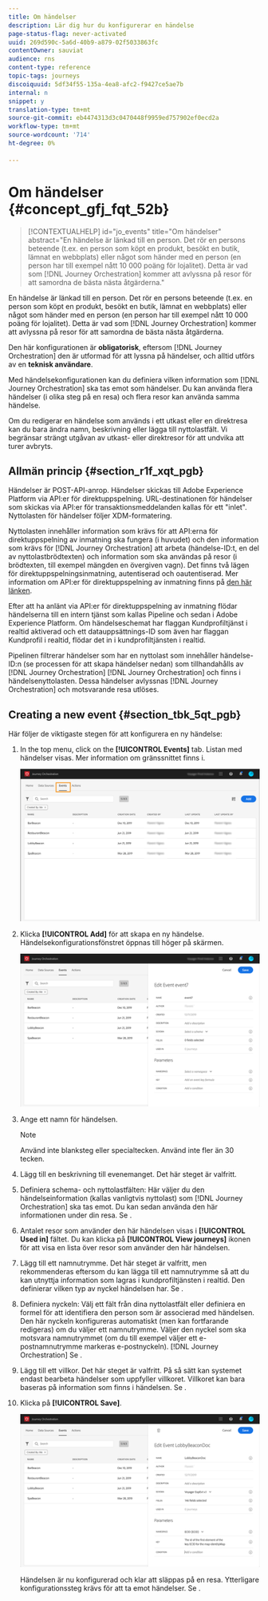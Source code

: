 ```yaml
---
title: Om händelser
description: Lär dig hur du konfigurerar en händelse
page-status-flag: never-activated
uuid: 269d590c-5a6d-40b9-a879-02f5033863fc
contentOwner: sauviat
audience: rns
content-type: reference
topic-tags: journeys
discoiquuid: 5df34f55-135a-4ea8-afc2-f9427ce5ae7b
internal: n
snippet: y
translation-type: tm+mt
source-git-commit: eb4474313d3c0470448f9959ed757902ef0ecd2a
workflow-type: tm+mt
source-wordcount: '714'
ht-degree: 0%

---
```



# Om händelser {#concept_gfj_fqt_52b}

>[!CONTEXTUALHELP]
>id="jo_events"
>title="Om händelser"
>abstract="En händelse är länkad till en person. Det rör en persons beteende (t.ex. en person som köpt en produkt, besökt en butik, lämnat en webbplats) eller något som händer med en person (en person har till exempel nått 10 000 poäng för lojalitet). Detta är vad som [!DNL Journey Orchestration] kommer att avlyssna på resor för att samordna de bästa nästa åtgärderna."

En händelse är länkad till en person. Det rör en persons beteende (t.ex. en person som köpt en produkt, besökt en butik, lämnat en webbplats) eller något som händer med en person (en person har till exempel nått 10 000 poäng för lojalitet). Detta är vad som [!DNL Journey Orchestration] kommer att avlyssna på resor för att samordna de bästa nästa åtgärderna.

Den här konfigurationen är **obligatorisk**, eftersom [!DNL Journey Orchestration] den är utformad för att lyssna på händelser, och alltid utförs av en **teknisk användare**.

Med händelsekonfigurationen kan du definiera vilken information som [!DNL Journey Orchestration] ska tas emot som händelser. Du kan använda flera händelser (i olika steg på en resa) och flera resor kan använda samma händelse.

Om du redigerar en händelse som används i ett utkast eller en direktresa kan du bara ändra namn, beskrivning eller lägga till nyttolastfält. Vi begränsar strängt utgåvan av utkast- eller direktresor för att undvika att turer avbryts.

## Allmän princip {#section_r1f_xqt_pgb}

Händelser är POST-API-anrop. Händelser skickas till Adobe Experience Platform via API:er för direktuppspelning. URL-destinationen för händelser som skickas via API:er för transaktionsmeddelanden kallas för ett &quot;inlet&quot;. Nyttolasten för händelser följer XDM-formatering.

Nyttolasten innehåller information som krävs för att API:erna för direktuppspelning av inmatning ska fungera (i huvudet) och den information som krävs för [!DNL Journey Orchestration] att arbeta (händelse-ID:t, en del av nyttolastbrödtexten) och information som ska användas på resor (i brödtexten, till exempel mängden en övergiven vagn). Det finns två lägen för direktuppspelningsinmatning, autentiserad och oautentiserad. Mer information om API:er för direktuppspelning av inmatning finns på [den här länken](https://docs.adobe.com/content/help/en/experience-platform/xdm/api/getting-started.html).

Efter att ha anlänt via API:er för direktuppspelning av inmatning flödar händelserna till en intern tjänst som kallas Pipeline och sedan i Adobe Experience Platform. Om händelseschemat har flaggan Kundprofiltjänst i realtid aktiverad och ett datauppsättnings-ID som även har flaggan Kundprofil i realtid, flödar det in i kundprofiltjänsten i realtid.

Pipelinen filtrerar händelser som har en nyttolast som innehåller händelse-ID:n (se processen för att skapa händelser nedan) som tillhandahålls av [!DNL Journey Orchestration] [!DNL Journey Orchestration] och finns i händelsenyttolasten. Dessa händelser avlyssnas [!DNL Journey Orchestration] och motsvarande resa utlöses.

## Creating a new event {#section_tbk_5qt_pgb}

Här följer de viktigaste stegen för att konfigurera en ny händelse:

1. In the top menu, click on the **[!UICONTROL Events]** tab. Listan med händelser visas. Mer information om gränssnittet finns [](../about/user-interface.md) i.

   ![](../assets/journey5.png)

1. Klicka **[!UICONTROL Add]** för att skapa en ny händelse. Händelsekonfigurationsfönstret öppnas till höger på skärmen.

   ![](../assets/journey6.png)

1. Ange ett namn för händelsen.

   >[!NOTE]
   >
   >Använd inte blanksteg eller specialtecken. Använd inte fler än 30 tecken.

1. Lägg till en beskrivning till evenemanget. Det här steget är valfritt.
1. Definiera schema- och nyttolastfälten: Här väljer du den händelseinformation (kallas vanligtvis nyttolast) som [!DNL Journey Orchestration] ska tas emot. Du kan sedan använda den här informationen under din resa. Se [](../event/defining-the-payload-fields.md).
1. Antalet resor som använder den här händelsen visas i **[!UICONTROL Used in]** fältet. Du kan klicka på **[!UICONTROL View journeys]** ikonen för att visa en lista över resor som använder den här händelsen.
1. Lägg till ett namnutrymme. Det här steget är valfritt, men rekommenderas eftersom du kan lägga till ett namnutrymme så att du kan utnyttja information som lagras i kundprofiltjänsten i realtid. Den definierar vilken typ av nyckel händelsen har. Se [](../event/selecting-the-namespace.md).
1. Definiera nyckeln: Välj ett fält från dina nyttolastfält eller definiera en formel för att identifiera den person som är associerad med händelsen. Den här nyckeln konfigureras automatiskt (men kan fortfarande redigeras) om du väljer ett namnutrymme. Väljer den nyckel som ska motsvara namnutrymmet (om du till exempel väljer ett e-postnamnutrymme markeras e-postnyckeln). [!DNL Journey Orchestration] Se [](../event/defining-the-event-key.md).
1. Lägg till ett villkor. Det här steget är valfritt. På så sätt kan systemet endast bearbeta händelser som uppfyller villkoret. Villkoret kan bara baseras på information som finns i händelsen. Se [](../event/adding-a-condition.md).
1. Klicka på **[!UICONTROL Save]**.

   ![](../assets/journey7.png)

   Händelsen är nu konfigurerad och klar att släppas på en resa. Ytterligare konfigurationssteg krävs för att ta emot händelser. Se [](../event/additional-steps-to-send-events-to-journey-orchestration.md).
